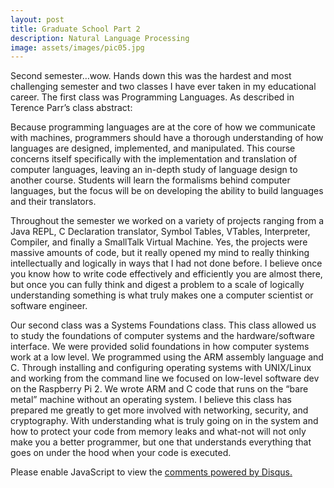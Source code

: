 ```yaml
---
layout: post
title: Graduate School Part 2
description: Natural Language Processing
image: assets/images/pic05.jpg
---
```

Second semester…wow. Hands down this was the hardest and most challenging semester and two classes I have ever taken in my educational career. The first class was Programming Languages. As described in Terence Parr’s class abstract: 

Because programming languages are at the core of how we communicate with machines, programmers should have a thorough understanding of how languages are designed, implemented, and manipulated. This course concerns itself specifically with the implementation and translation of computer languages, leaving an in-depth study of language design to another course. Students will learn the formalisms behind computer languages, but the focus will be on developing the ability to build languages and their translators.

Throughout the semester we worked on a variety of projects ranging from a Java REPL, C Declaration translator, Symbol Tables, VTables, Interpreter, Compiler, and finally a SmallTalk Virtual Machine. Yes, the projects were massive amounts of code, but it really opened my mind to really thinking intellectually and logically in ways that I had not done before. I believe once you know how to write code effectively and efficiently you are almost there, but once you can fully think and digest a problem to a scale of logically understanding something is what truly makes one a computer scientist or software engineer. 

Our second class was a Systems Foundations class. This class allowed us to study the foundations of computer systems and the hardware/software interface. We were provided solid foundations in how computer systems work at a low level. We programmed using the ARM assembly language and C. Through installing and configuring operating systems with UNIX/Linux and working from the command line we focused on low-level software dev on the Raspberry Pi 2. We wrote ARM and C code that runs on the “bare metal” machine without an operating system. I believe this class has prepared me greatly to get more involved with networking, security, and cryptography. With understanding what is truly going on in the system and how to protect your code from memory leaks and what-not will not only make you a better programmer, but one that understands everything that goes on under the hood when your code is executed. 

<div id="disqus_thread"></div>
<script>
/**
* RECOMMENDED CONFIGURATION VARIABLES: EDIT AND UNCOMMENT THE SECTION BELOW TO INSERT DYNAMIC VALUES FROM YOUR PLATFORM OR CMS.
* LEARN WHY DEFINING THESE VARIABLES IS IMPORTANT: https://disqus.com/admin/universalcode/#configuration-variables
*/
/*
var disqus_config = function () {
this.page.url = PAGE_URL; // Replace PAGE_URL with your page's canonical URL variable
this.page.identifier = PAGE_IDENTIFIER; // Replace PAGE_IDENTIFIER with your page's unique identifier variable
};
*/
(function() { // DON'T EDIT BELOW THIS LINE
var d = document, s = d.createElement('script');

s.src = '//jaketarnow.disqus.com/embed.js';

s.setAttribute('data-timestamp', +new Date());
(d.head || d.body).appendChild(s);
})();
</script>
<noscript>Please enable JavaScript to view the <a href="https://disqus.com/?ref_noscript" rel="nofollow">comments powered by Disqus.</a></noscript>
